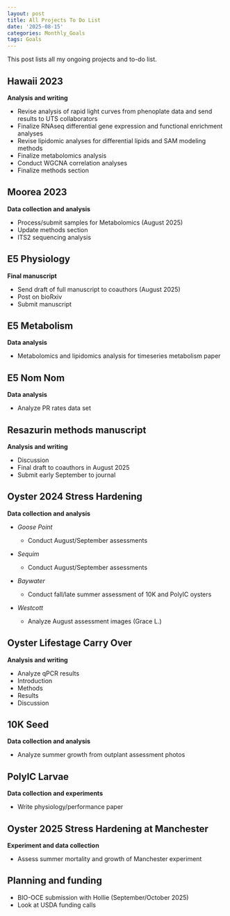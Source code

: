 ```yaml
---
layout: post
title: All Projects To Do List
date: '2025-08-15'
categories: Monthly_Goals
tags: Goals
---
```


This post lists all my ongoing projects and to-do list.  

## Hawaii 2023   
**Analysis and writing**   

- Revise analysis of rapid light curves from phenoplate data and send results to UTS collaborators 
- Finalize RNAseq differential gene expression and functional enrichment analyses 
- Revise lipidomic analyses for differential lipids and SAM modeling methods 
- Finalize metabolomics analysis 
- Conduct WGCNA correlation analyses 
- Finalize methods section 

## Moorea 2023   
**Data collection and analysis**   

- Process/submit samples for Metabolomics (August 2025) 
- Update methods section 
- ITS2 sequencing analysis

## E5 Physiology     
**Final manuscript**   

- Send draft of full manuscript to coauthors (August 2025) 
- Post on bioRxiv
- Submit manuscript

## E5 Metabolism   
**Data analysis** 

- Metabolomics and lipidomics analysis for timeseries metabolism paper 

## E5 Nom Nom   
**Data analysis** 

- Analyze PR rates data set 

## Resazurin methods manuscript   
**Analysis and writing** 

- Discussion
- Final draft to coauthors in August 2025
- Submit early September to journal 

## Oyster 2024 Stress Hardening   
**Data collection and analysis** 

- *Goose Point*
	- Conduct August/September assessments 
  
- *Sequim* 
	- Conduct August/September assessments  

- *Baywater* 
	- Conduct fall/late summer assessment of 10K and PolyIC oysters

- *Westcott* 
	- Analyze August assessment images (Grace L.)

## Oyster Lifestage Carry Over 
**Analysis and writing** 

- Analyze qPCR results
- Introduction 
- Methods 
- Results 
- Discussion 

## 10K Seed    
**Data collection and analysis**   

- Analyze summer growth from outplant assessment photos 

## PolyIC Larvae   
**Data collection and experiments**   
 
- Write physiology/performance paper 

## Oyster 2025 Stress Hardening at Manchester   
**Experiment and data collection**   

- Assess summer mortality and growth of Manchester experiment 

## Planning and funding    

- BIO-OCE submission with Hollie (September/October 2025)
- Look at USDA funding calls
